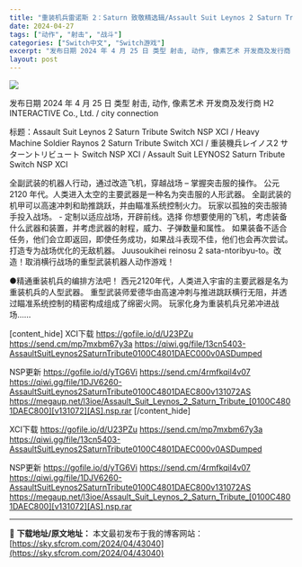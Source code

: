 ```yaml
---
title: "重装机兵雷诺斯 2：Saturn 致敬精选辑/Assault Suit Leynos 2 Saturn Tribute+更新1.02(v65536) Switch NSP XCI中文 720M"
date: 2024-04-27
tags: ["动作", "射击", "战斗"]
categories: ["Switch中文", "Switch游戏"]
excerpt: "发布日期 2024 年 4 月 25 日 类型 射击, 动作, 像素艺术 开发商及发行商 H2 INTERACTIVE Co., Ltd. / city ​​connection 标题：Assault Suit Leynos 2 Saturn Tribute Switch NSP XCI / Hea&hellip;"
layout: post
---
```


<img class="aligncenter" src="https://sky.sfcrom.com/wp-content/uploads/2024/04/20240427172415-670ac.jpeg" />

发布日期 2024 年 4 月 25 日
类型 射击, 动作, 像素艺术
开发商及发行商 H2 INTERACTIVE Co., Ltd. / city ​​connection

标题：Assault Suit Leynos 2 Saturn Tribute Switch NSP XCI / Heavy Machine Soldier Raynos 2 Saturn Tribute Switch XCI / 重装機兵レイノス2 サターントリビュート Switch NSP XCI / Assault Suit LEYNOS2 Saturn Tribute Switch NSP XCI

全副武装的机器人行动，通过改造飞机，穿越战场
– 掌握突击服的操作。
公元 2120 年代。人类进入太空的主要武器是一种名为突击服的人形武器。
全副武装的机甲可以高速冲刺和助推跳跃，并由瞄准系统控制火力。
玩家以孤独的突击服骑手投入战场。 - 定制以适应战场，开辟前线。选择
你想要使用的飞机，考虑装备什么武器和装置，并考虑武器的射程，威力、子弹数量和属性。
如果装备不适合任务，他们会立即返回，即使任务成功，如果战斗表现不佳，他们也会再次尝试。
打造专为战场优化的无敌机器。
Juusoukihei reinosu 2 sata-ntoribyu-to。改造！取消横行战场的重型武装机器人动作游戏！

●精通重装机兵的编排方法吧！
西元2120年代，人类进入宇宙的主要武器是名为重装机兵的人型武器。
重型武装师爱德华由高速冲刺与推进跳跃横行无阻，并透过瞄准系统控制的精密构成组成了绵密火网。
玩家化身为重装机兵兄弟冲进战场……

[content_hide]
XCI下载
https://gofile.io/d/U23PZu
https://send.cm/mp7mxbm67y3a
https://qiwi.gg/file/13cn5403-AssaultSuitLeynos2SaturnTribute0100C4801DAEC000v0ASDumped

NSP更新
https://gofile.io/d/yTG6Vi
https://send.cm/4rmfkqil4v07
https://qiwi.gg/file/1DJV6260-AssaultSuitLeynos2SaturnTribute0100C4801DAEC800v131072AS
https://megaup.net/l3ioe/Assault_Suit_Leynos_2_Saturn_Tribute_[0100C4801DAEC800][v131072][AS].nsp.rar
[/content_hide]

<!--wechatfans start-->
XCI下载
https://gofile.io/d/U23PZu
https://send.cm/mp7mxbm67y3a
https://qiwi.gg/file/13cn5403-AssaultSuitLeynos2SaturnTribute0100C4801DAEC000v0ASDumped

NSP更新
https://gofile.io/d/yTG6Vi
https://send.cm/4rmfkqil4v07
https://qiwi.gg/file/1DJV6260-AssaultSuitLeynos2SaturnTribute0100C4801DAEC800v131072AS
https://megaup.net/l3ioe/Assault_Suit_Leynos_2_Saturn_Tribute_[0100C4801DAEC800][v131072][AS].nsp.rar
<!--wechatfans end-->

---
📖 **下载地址/原文地址：** 本文最初发布于我的博客网站：[https://sky.sfcrom.com/2024/04/43040](https://sky.sfcrom.com/2024/04/43040)
